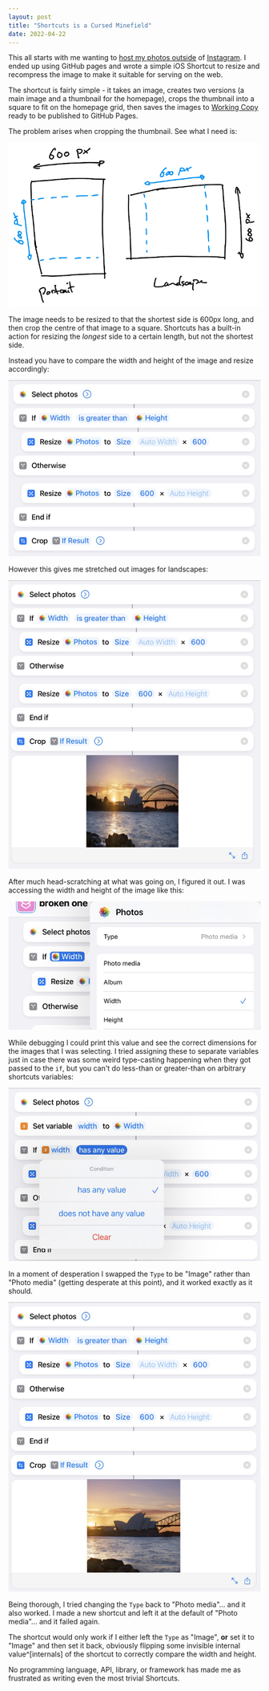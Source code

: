 ```yaml
---
layout: post
title: "Shortcuts is a Cursed Minefield"
date: 2022-04-22
---
```


This all starts with me wanting to [host my photos outside](https://pics.willhbr.net) of [Instagram](https://instagram.com/willhbr). I ended up using GitHub pages and wrote a simple iOS Shortcut to resize and recompress the image to make it suitable for serving on the web.

The shortcut is fairly simple - it takes an image, creates two versions (a main image and a thumbnail for the homepage), crops the thumbnail into a square to fit on the homepage grid, then saves the images to [Working Copy](https://workingcopyapp.com) ready to be published to GitHub Pages.

The problem arises when cropping the thumbnail. See what I need is:

![image showing cropping/resizing](/images/2022/resize-diagram.png)

The image needs to be resized to that the shortest side is 600px long, and then crop the centre of that image to a square. Shortcuts has a built-in action for resizing the _longest_ side to a certain length, but not the shortest side.

Instead you have to compare the width and height of the image and resize accordingly:

![image showing if statement in shortcuts with resizing](/images/2022/resize-conditional.png)

However this gives me stretched out images for landscapes:

![squished image after resize](/images/2022/resize-squished.png)

After much head-scratching at what was going on, I figured it out. I was accessing the width and height of the image like this:

![accessing height/width with photo media type](/images/2022/photo-media-width.png)

While debugging I could print this value and see the correct dimensions for the images that I was selecting. I tried assigning these to separate variables just in case there was some weird type-casting happening when they got passed to the `if`, but you can't do less-than or greater-than on arbitrary shortcuts variables:

![image showing no less/greater than](/images/2022/no-greater-than.png)

In a moment of desperation I swapped the `Type` to be "Image" rather than "Photo media" (getting desperate at this point), and it worked exactly as it should.

![correctly resized and cropped image](/images/2022/resize-correct.png)

Being thorough, I tried changing the `Type` back to "Photo media"... and it also worked. I made a new shortcut and left it at the default of "Photo media"... and it failed again.

The shortcut would only work if I either left the `Type` as "Image", **or** set it to "Image" and then set it back, obviously flipping some invisible internal value^[internals] of the shortcut to correctly compare the width and height.

No programming language, API, library, or framework has made me as frustrated as writing even the most trivial Shortcuts.

[^internals]: I briefly tried inspecting the internals of the `.shortcut` file [as I have done before](https://willhbr.net/2018/12/26/compiling-for-shortcuts/), but the signing that is now included made that more difficult than I had enthusiasm for.
